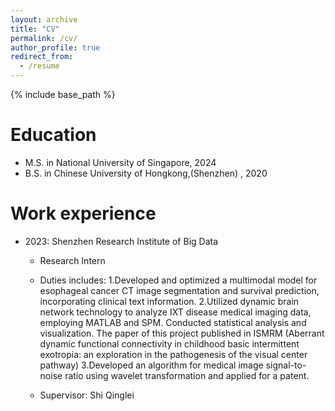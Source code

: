 ```yaml
---
layout: archive
title: "CV"
permalink: /cv/
author_profile: true
redirect_from:
  - /resume
---
```


{% include base_path %}

Education
======
* M.S. in National University of Singapore, 2024
* B.S. in Chinese University of Hongkong,(Shenzhen) , 2020

Work experience
======
* 2023: Shenzhen Research Institute of Big Data
  * Research Intern
  * Duties includes:
    1.Developed and optimized a multimodal model for esophageal cancer CT image segmentation and survival prediction, incorporating clinical text information. 
    2.Utilized dynamic brain network technology to analyze IXT disease medical imaging data, employing MATLAB and SPM. Conducted statistical analysis and                visualization. The paper of this project published in ISMRM (Aberrant dynamic functional connectivity in childhood basic intermittent exotropia: an                exploration in the pathogenesis of the visual center pathway)
    3.Developed an algorithm for medical image signal-to-noise ratio using wavelet transformation and applied for a patent.

  * Supervisor: Shi Qinglei
